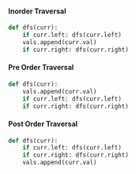 #### Inorder Traversal
```python
def dfs(curr):
    if curr.left: dfs(curr.left)
    vals.append(curr.val)
    if curr.right: dfs(curr.right)
```


#### Pre Order Traversal
```python
def dfs(curr):
    vals.append(curr.val)
    if curr.left: dfs(curr.left)
    if curr.right: dfs(curr.right)
```

#### Post Order Traversal
```python
def dfs(curr):
    if curr.left: dfs(curr.left)
    if curr.right: dfs(curr.right)
    vals.append(curr.val)
```
